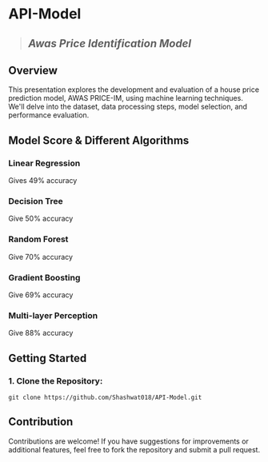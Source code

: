 # API-Model
> ## _Awas Price Identification Model_  
  ## Overview
  This presentation explores the development and evaluation of a house price prediction model, AWAS PRICE-IM, using machine learning techniques. We'll delve into the dataset, data processing steps, model selection, and performance evaluation.


## Model Score & Different Algorithms

### Linear Regression 
Gives 49% accuracy
### Decision Tree
Give 50% accuracy
### Random Forest
Give 70% accuracy
### Gradient Boosting
Give 69% accuracy
### Multi-layer Perception
Give 88% accuracy

## Getting Started
### 1. Clone the Repository: 
`
git clone https://github.com/Shashwat018/API-Model.git
`

## Contribution
Contributions are welcome! If you have suggestions for improvements or additional features, feel free to fork the repository and submit a pull request.


